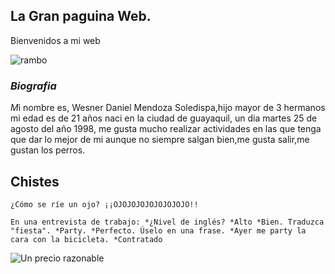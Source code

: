 ##  La Gran paguina Web.



Bienvenidos a mi web  

![rambo](https://user-images.githubusercontent.com/57574200/68560109-917a0380-040d-11ea-934d-99a2f6faa131.png)


### _Biografia_
 
*M*i nombre es, Wesner Daniel Mendoza Soledispa,hijo mayor de 3 hermanos mi edad es de 21 años  naci en la ciudad de guayaquil, un dia martes 25 de agosto del año 1998, me gusta mucho realizar actividades en las que tenga que dar lo mejor de mi aunque no siempre salgan bien,me gusta salir,me gustan los perros.



## Chistes

 `¿Cómo se ríe un ojo?
  ¡¡OJOJOJOJOJOJOJOJO!!`

  `En una entrevista de trabajo:
    *¿Nivel de inglés?
    *Alto
    *Bien. Traduzca "fiesta".
    *Party.
    *Perfecto. Úselo en una frase.
    *Ayer me party la cara con la bicicleta.
    *Contratado`


![Un precio razonable](https://user-images.githubusercontent.com/57574200/68559839-778bf100-040c-11ea-93c2-37e877325de8.png)
